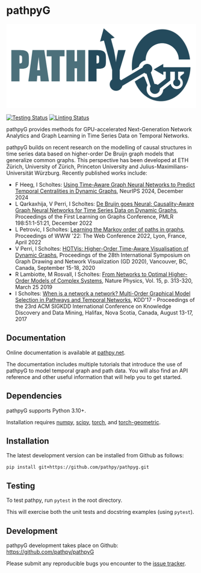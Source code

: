 [testing-image]: https://github.com/pathpy/pathpyG/actions/workflows/testing.yml/badge.svg
[testing-url]: https://github.com/pathpy/pathpyG/actions/workflows/testing.yml
[linting-image]: https://github.com/pathpy/pathpyG/actions/workflows/linting.yml/badge.svg
[linting-url]: https://github.com/pathpy/pathpyG/actions/workflows/linting.yml


pathpyG
=======

![image](docs/img/pathpy_logo_new.png)

[![Testing Status][testing-image]][testing-url]
[![Linting Status][linting-image]][linting-url]

pathpyG provides methods for GPU-accelerated Next-Generation Network Analytics and Graph Learning in Time Series Data on Temporal Networks.

pathpyG builds on recent research on the modelling of causal structures in time series data based on higher-order De Bruijn graph models that generalize common graphs. This perspective has been developed at ETH Zürich, University of Zürich, Princeton University and Julius-Maximilians-Universität Würzburg. Recently published works include: 

- F Heeg, I Scholtes: [Using Time-Aware Graph Neural Networks to Predict Temporal Centralities in Dynamic Graphs](https://arxiv.org/abs/2310.15865), NeurIPS 2024, December 2024
- L Qarkaxhija, V Perri, I Scholtes: [De Bruijn goes Neural: Causality-Aware Graph Neural Networks for Time Series Data on Dynamic Graphs](https://proceedings.mlr.press/v198/qarkaxhija22a.html), Proceedings of the First Learning on Graphs Conference, PMLR 198:51:1-51:21, December 2022
- L Petrovic, I Scholtes: [Learning the Markov order of paths in graphs](https://doi.org/10.1145/3485447.3512091), Proceedings of WWW '22: The Web Conference 2022, Lyon, France, April 2022
- V Perri, I Scholtes: [HOTVis: Higher-Order Time-Aware Visualisation of Dynamic Graphs](https://doi.org/10.1007/978-3-030-68766-3_8), Proceedings of the 28th International Symposium on Graph Drawing and Network Visualization (GD 2020), Vancouver, BC, Canada, September 15-18, 2020
- R Lambiotte, M Rosvall, I Scholtes: [From Networks to Optimal Higher-Order Models of Complex Systems](https://www.nature.com/articles/s41567-019-0459-y), Nature Physics, Vol. 15, p. 313-320, March 25 2019
- I Scholtes: [When is a network a network? Multi-Order Graphical Model Selection in Pathways and Temporal Networks](http://dl.acm.org/citation.cfm?id=3098145), KDD'17 - Proceedings of the 23rd ACM SIGKDD International Conference on Knowledge Discovery and Data Mining, Halifax, Nova Scotia, Canada, August 13-17, 2017


Documentation
-------------

Online documentation is available at [pathpy.net](https://www.pathpy.net).

The documentation includes multiple tutorials that introduce the use of pathpyG to model temporal graph and path data. You will also find an API reference and other useful information that will help you to get started.


Dependencies
------------

pathpyG supports Python 3.10+.

Installation requires [numpy](http://www.numpy.org/), [scipy](https://www.scipy.org/), [torch](hhttps://pytorch.org/), and [torch-geometric](https://pytorch-geometric.readthedocs.io/en/latest/).


Installation
------------

The latest development version can be installed from Github as follows:

    pip install git+https://github.com/pathpy/pathpyg.git


Testing
-------

To test pathpy, run `pytest` in the root directory.

This will exercise both the unit tests and docstring examples (using `pytest`).


Development
-----------

pathpyG development takes place on Github: https://github.com/pathpy/pathpyG

Please submit any reproducible bugs you encounter to the [issue tracker](https://github.com/pathpy/pathpyG/issues).
